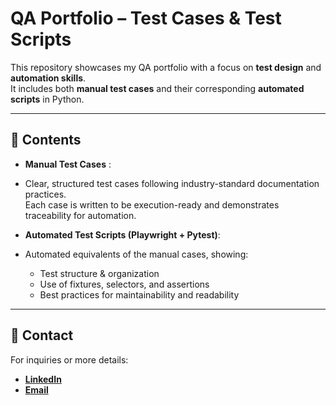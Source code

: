 # QA Portfolio – Test Cases & Test Scripts

This repository showcases my QA portfolio with a focus on **test design** and **automation skills**.  
It includes both **manual test cases** and their corresponding **automated scripts** in Python.

---

## 📖 Contents

- **Manual Test Cases** :
-  
  Clear, structured test cases following industry-standard documentation practices.  
  Each case is written to be execution-ready and demonstrates traceability for automation.  

- **Automated Test Scripts (Playwright + Pytest)**:
- 
  Automated equivalents of the manual cases, showing:
  - Test structure & organization  
  - Use of fixtures, selectors, and assertions  
  - Best practices for maintainability and readability

---

## 📩 Contact

For inquiries or more details:  
- [**LinkedIn**](www.linkedin.com/in/marta-czarnecka-40406878) 
- [**Email**](martaczarneckaqa@gmail.com)
